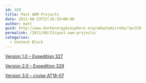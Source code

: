 ```yaml
---
id: 329
title: Past AAM Projects
date: 2011-08-23T23:26:33+00:00
author: matt
guid: http://www.darkenergybiosphere.org/adoptamicrobe/?p=329
permalink: /2011/08/23/past-aam-projects/
categories:
  - Content Block
---
```

[Version 1.0 &#8211; Expedition 327](https://sites.google.com/site/adoptamicrobe/)

[Version 2.0 &#8211; Expedition 329](http://adoptamicrobe329.blogspot.com/)

[Version 3.0 &#8211; cruise AT18-07](https://sites.google.com/site/adoptamicrobe3/)
